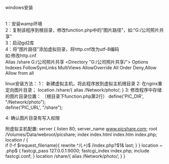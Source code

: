 windows安装 <br/><br/>

1：安装wamp环境<br/>
2：复制该程序到根目录，修改function.php中的“图片路径”，如:“G:/公司照片共享”<br/>
3：启动gd2库<br/>
4：将“图片路径”添加虚拟目录，将http.cnf改为utf-8编码<br/>
如:修改http.cnf<br/>
Alias /share G:/公司照片共享
<Directory "G:/公司照片共享/">
    Options Indexes FollowSymLinks MultiViews
    AllowOverride All
    Order Deny,Allow
    Allow from all
</Directory>




linux安装方法：
1：  新建虚拟主机，将此程序放到虚拟主机根目录 
2:   在nginx重定向图片目录；
	location /share/{
            alias /Network/photo/;
        }
3: 修改程序中存储的图片目录位置： （根目录下function.php第2行）
   define('PIC_DIR',  "/Network/photo");  
   define('PIC_URL',  "/share");

4: 确认图片目录有写入权限


附虚拟主机配置:
    server {
        listen       80;
        server_name  www.picshare.com;
        root   /Volumes/Data/webroot/picshare;
        index  index.html index.htm index.php;
        location / {   
            if (!-f $request_filename){
               rewrite ^/(.+)$ /index.php?$1& last;
            }
        }
        location ~ \.php$ {
            fastcgi_pass   127.0.0.1:9000;
            fastcgi_index  index.php;
            include        fastcgi.conf;
        }
        location /share/{
            alias /Network/photo/;
        }
    }


